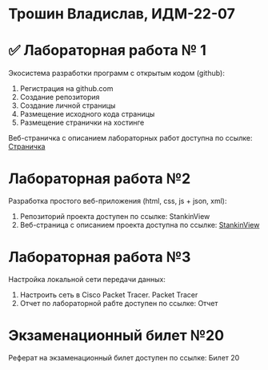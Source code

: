 # Трошин Владислав, ИДМ-22-07
# ✅ Лабораторная работа № 1
Экосистема разработки программ с открытым кодом (github):

1. Регистрация на github.com
2. Создание репозитория
3. Создание личной страницы
4. Размещение исходного кода страницы
5. Размещение странички на хостинге

Веб-страничка с описанием лабораторных работ доступна по ссылке: [Страничка](https://tromb17.github.io/)

# Лабораторная работа №2
Разработка простого веб-приложения (html, css, js + json, xml):

1. Репозиторий проекта доступен по ссылке: StankinView
2. Веб-страница с описанием проекта доступна по ссылке: [StankinView](https://github.com/fireru277/inet2022/wiki)

# Лабораторная работа №3
Настройка локальной сети передачи данных:
1. Настроить сеть в Cisco Packet Tracer. Packet Tracer
2. Отчет по лабораторной рабте доступен по ссылке: Отчет

# Экзаменационный билет №20
Реферат на экзаменационный билет доступен по ссылке: Билет 20
